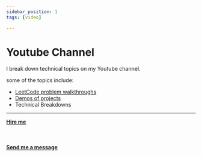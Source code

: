 ```yaml
---
sidebar_position: 1
tags: [video]

---
```


# Youtube Channel

I break down technical topics on my Youtube channel.

some of the topics include:
* [LeetCode problem walkthroughs](/docs/content/Youtube/Leetcode)
* [Demos of projects](/docs/content/Youtube/Demos)
* Technical Breakdowns

<hr></hr>

<a href="https://calendly.com/mattherzog/business-chat" target="_blank"><b><u>Hire me</u></b></a>
<br></br>
<br></br>
<a href="mailto:matt@mattherzog.me" target="_blank"><b><u>Send me a message</u></b></a>